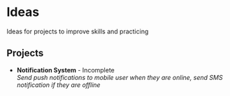 # Ideas
Ideas for projects to improve skills and practicing


## Projects

- **Notification System** - Incomplete <br>
  *Send push notifications to mobile user when they are online, send SMS notification if they are offline*
